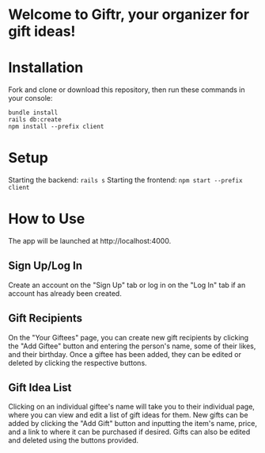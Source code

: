 # Welcome to Giftr, your organizer for gift ideas!

# Installation
Fork and clone or download this repository, then run these commands in your console:

```
bundle install
rails db:create
npm install --prefix client
```

# Setup
Starting the backend: `rails s`
Starting the frontend: `npm start --prefix client`

# How to Use
The app will be launched at http://localhost:4000. 

## Sign Up/Log In
Create an account on the "Sign Up" tab or log in on the "Log In" tab if an account has already been created.

## Gift Recipients
On the "Your Giftees" page, you can create new gift recipients by clicking the "Add Giftee" button and entering the person's name, some of their likes, and their birthday. Once a giftee has been added, they can be edited or deleted by clicking the respective buttons.

## Gift Idea List
Clicking on an individual giftee's name will take you to their individual page, where you can view and edit a list of gift ideas for them. New gifts can be added by clicking the "Add Gift" button and inputting the item's name, price, and a link to where it can be purchased if desired. Gifts can also be edited and deleted using the buttons provided.